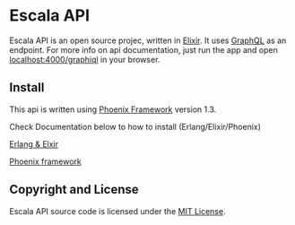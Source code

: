 # Escala API

Escala API is an open source projec, written in [Elixir](https://elixir-lang.org/). It uses [GraphQL](http://graphql.org/) as an endpoint.
For more info on api documentation, just run the app and open [localhost:4000/graphiql](http://localhost:4000/graphiql) in your browser.


## Install

This api is written using [Phoenix Framework](http://phoenixframework.org/) version 1.3.

Check Documentation below to how to install (Erlang/Elixir/Phoenix)

[Erlang & Elxir](https://elixir-lang.org/install.html)

[Phoenix framework](https://hexdocs.pm/phoenix/installation.html)


## Copyright and License

Escala API source code is licensed under the [MIT License](LICENSE.md).
